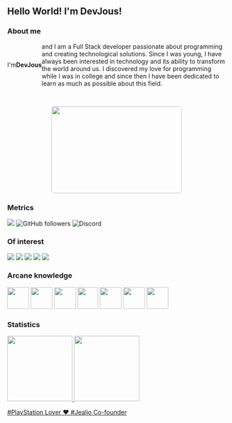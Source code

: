 <!--## Hola, soy <a href="https://github.com/Josix5" target="_blank">Josix</a>!-->
<p align="middle">
    <h2>Hello World! I'm DevJous!</h2>
</p>


### About me

<p style="display: flex; align-items: center;">
    I'm <b>DevJous</b> and I am a Full Stack developer passionate about programming 
    and creating technological solutions. Since I was young, I have always been interested 
    in technology and its ability to transform the world around us. I discovered my love 
    for programming while I was in college and since then I have been dedicated to learn as
    much as possible about this field.
</p>

<p align="middle">
      <img src="https://raw.githubusercontent.com/gist/vininjr/d29bb07bdadb41e4b0923bc8fa748b1a/raw/88f20c9d749d756be63f22b09f3c4ac570bc5101/programming.gif" style="width:300px; height: 200px; border-radius: 5px; margin-top: 6%">
</p>

### Metrics

![](https://komarev.com/ghpvc/?username=DevJous&color=green)
![GitHub followers](https://img.shields.io/github/followers/DevJous)
![Discord](https://img.shields.io/discord/732624758633529415)

### Of interest

[![](https://img.shields.io/badge/github-lightgray?style=for-the-badge&logo=github)](https://github.com/DevJous)
[![](https://img.shields.io/badge/gitlab-yellow?style=for-the-badge&logo=gitlab)](https://gitlab.com/josix5)
[![](https://img.shields.io/badge/twitter-9cf?style=for-the-badge&logo=twitter)](https://twitter.com/JosixFr)
[![](https://img.shields.io/badge/website-red?style=for-the-badge&logo=webstorm)](about:blank)
[![](https://img.shields.io/badge/linkedin-blue?style=for-the-badge&logo=linkedin)](https://www.linkedin.com/in/jos%C3%A9-franco-b832a9290/)
<!--[![](https://img.shields.io/badge/website-red?style=for-the-badge&logo=webstorm)](https://josix5.github.io)-->

### Arcane knowledge

<p align="left">
  <img src="https://houseofangular.io/wp-content/uploads/2023/11/AngularLogoGradient.png" width="50" height="50"/>
  <img src="https://upload.wikimedia.org/wikipedia/commons/thumb/e/ee/.NET_Core_Logo.svg/2048px-.NET_Core_Logo.svg.png" width="50" height="50"/>
  <img src="https://upload.wikimedia.org/wikipedia/commons/thumb/7/79/Spring_Boot.svg/640px-Spring_Boot.svg.png" width="50" height="50"/>
  <img src="https://static-00.iconduck.com/assets.00/node-js-icon-454x512-nztofx17.png" width="47" height="50"/>
  <img src="https://estuary.dev/static/d02a8d0785a4d9eeddead9dcc720f436/ce562/569dae_Azure_Sql_Server_Logo_Transparent_1_13b0b548d9.png" width="50" height="50"/>
  <img src="https://cdn.iconscout.com/icon/free/png-256/free-mongodb-logo-icon-download-in-svg-png-gif-file-formats--technology-social-media-company-brand-vol-5-pack-logos-icons-3030245.png" width="50" height="50"/>
  <img src="https://wiki.jenkins-ci.org/JENKINS/attachments/2916393/57409617.png" width="50" height="50"/>
</p>

### Statistics
<div align="start" style="display: flex;">
  <a href="https://github.com/devjous">
  <img height="150em" src="https://github-readme-stats.vercel.app/api?username=devjous&show_icons=true&theme=react&include_all_commits=true&count_private=true"/>
  <img height="150em" src="https://github-readme-stats.vercel.app/api/top-langs/?username=devjous&layout=compact&langs_count=7&theme=react"/>
</div>



#PlayStation Lover ❤️
#Jealjo Co-founder
<!--
CREACION DE ICONOGRAFIA A ENLACES

Creación de bloques de colores (escudos/shields): https://shields.io
Lista de todos los iconos simples (Formato SVG Vectorial): https://simpleicons.org/
Lista de iconos simples soportados por GitHub: https://github.com/simple-icons/simple-icons/blob/develop/slugs.md
-->
